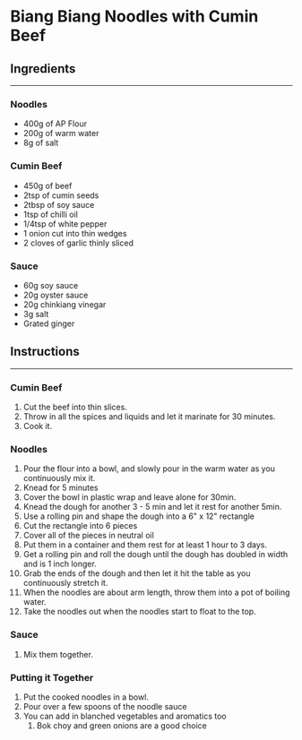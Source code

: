 # Biang Biang Noodles with Cumin Beef

## Ingredients
---

### Noodles
- 400g of AP Flour
- 200g of warm water
- 8g of salt

### Cumin Beef
- 450g of beef
- 2tsp of cumin seeds
- 2tbsp of soy sauce
- 1tsp of chilli oil
- 1/4tsp of white pepper
- 1 onion cut into thin wedges
- 2 cloves of garlic thinly sliced

### Sauce
- 60g soy sauce
- 20g oyster sauce
- 20g chinkiang vinegar
- 3g salt
- Grated ginger

## Instructions
---
### Cumin Beef
1. Cut the beef into thin slices.
2. Throw in all the spices and liquids and let it marinate for 30 minutes.
3. Cook it.

### Noodles
1. Pour the flour into a bowl, and slowly pour in the warm water as you continuously mix it.
2. Knead for 5 minutes
3. Cover the bowl in plastic wrap and leave alone for 30min.
4. Knead the dough for another 3 - 5 min and let it rest for another 5min.
5. Use a rolling pin and shape the dough into a 6" x 12" rectangle
6. Cut the rectangle into 6 pieces
7. Cover all of the pieces in neutral oil
8. Put them in a container and them rest for at least 1 hour to 3 days.
9. Get a rolling pin and roll the dough until the dough has doubled in width and is 1 inch longer.
10. Grab the ends of the dough and then let it hit the table as you continuously stretch it.
11. When the noodles are about arm length, throw them into a pot of boiling water.
12. Take the noodles out when the noodles start to float to the top.

### Sauce
1. Mix them together.

### Putting it Together
1. Put the cooked noodles in a bowl.
2. Pour over a few spoons of the noodle sauce
3. You can add in blanched vegetables and aromatics too
   1. Bok choy and green onions are a good choice